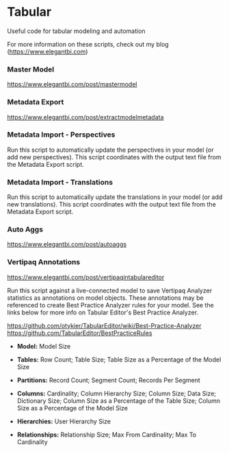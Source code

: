# Tabular
Useful code for tabular modeling and automation

For more information on these scripts, check out my blog (https://www.elegantbi.com)

### Master Model
https://www.elegantbi.com/post/mastermodel

### Metadata Export
https://www.elegantbi.com/post/extractmodelmetadata

### Metadata Import - Perspectives
Run this script to automatically update the perspectives in your model (or add new perspectives). This script coordinates with the output text file from the Metadata Export script.

### Metadata Import - Translations
Run this script to automatically update the translations in your model (or add new translations). This script coordinates with the output text file from the Metadata Export script.

### Auto Aggs
https://www.elegantbi.com/post/autoaggs

### Vertipaq Annotations
https://www.elegantbi.com/post/vertipaqintabulareditor

Run this script against a live-connected model to save Vertipaq Analyzer statistics as annotations on model objects. These annotations may be referenced to create Best Practice Analyzer rules for your model. See the links below for more info on Tabular Editor's Best Practice Analyzer.

https://github.com/otykier/TabularEditor/wiki/Best-Practice-Analyzer
https://github.com/TabularEditor/BestPracticeRules

* **Model:** Model Size

* **Tables:** Row Count; Table Size; Table Size as a Percentage of the Model Size

* **Partitions:** Record Count; Segment Count; Records Per Segment

* **Columns:** Cardinality; Column Hierarchy Size; Column Size; Data Size; Dictionary Size; Column Size as a Percentage of the Table Size; Column Size as a Percentage of the Model Size

* **Hierarchies:** User Hierarchy Size

* **Relationships:** Relationship Size; Max From Cardinality; Max To Cardinality
